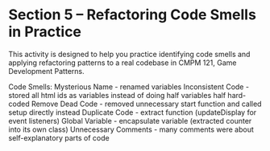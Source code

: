 # Section 5 – Refactoring Code Smells in Practice

This activity is designed to help you practice identifying code smells and applying refactoring patterns to a real codebase in CMPM 121, Game Development Patterns.

Code Smells:
Mysterious Name - renamed variables
Inconsistent Code - stored all html ids as variables instead of doing half variables half hard-coded
Remove Dead Code - removed unnecessary start function and called setup directly instead
Duplicate Code - extract function (updateDisplay for event listeners)
Global Variable - encapsulate variable (extracted counter into its own class)
Unnecessary Comments - many comments were about self-explanatory parts of code
